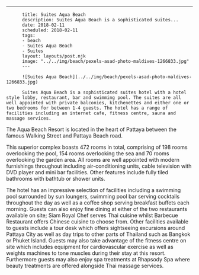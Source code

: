 ---
          title: Suites Aqua Beach
          description: Suites Aqua Beach is a sophisticated suites...
          date: 2018-02-11
          scheduled: 2018-02-11
          tags:
          - beach
          - Suites Aqua Beach
          - Suites
          layout: layouts/post.njk
          image: "../../img/beach/pexels-asad-photo-maldives-1266833.jpg"
          ---
          
          ![Suites Aqua Beach](../../img/beach/pexels-asad-photo-maldives-1266833.jpg)
          
          Suites Aqua Beach is a sophisticated suites hotel with a hotel style lobby, restaurant, bar and swimming pool. The suites are all well appointed with private balconies, kitchenettes and either one or two bedrooms for between 1-4 guests. The hotel has a range of facilities including an internet cafe, fitness centre, sauna and massage services.

The Aqua Beach Resort is located in the heart of Pattaya between the famous Walking Street and Pattaya Beach road.

This superior complex boasts 472 rooms in total, comprising of 198 rooms overlooking the pool, 154 rooms overlooking the sea and 70 rooms overlooking the garden area. All rooms are well appointed with modern furnishings throughout including air-conditioning units, cable television with DVD player and mini bar facilities. Other features include fully tiled bathrooms with bathtub or shower units.

The hotel has an impressive selection of facilities including a swimming pool surrounded by sun loungers, swimming pool bar serving cocktails throughout the day as well as a coffee shop serving breakfast buffets each morning. Guests can also enjoy fine dining at either of the two restaurants available on site; Siam Royal Chef serves Thai cuisine whilst Barbecue Restaurant offers Chinese cuisine to choose from. Other facilities available to guests include a tour desk which offers sightseeing excursions around Pattaya City as well as day trips to other parts of Thailand such as Bangkok or Phuket Island. Guests may also take advantage of the fitness centre on site which includes equipment for cardiovascular exercise as well as weights machines to tone muscles during their stay at this resort. Furthermore guests may also enjoy spa treatments at Rhapsody Spa where beauty treatments are offered alongside Thai massage services.